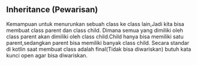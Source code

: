 ## Inheritance (Pewarisan)
Kemampuan untuk menurunkan sebuah class ke class lain,Jadi kita bisa membuat class parent dan class child.
Dimana semua yang dimiliki oleh class parent akan dimiliki oleh class child.Child hanya bisa memiliki satu parent,sedangkan parent bisa memiliki banyak class child.
Secara standar di kotlin saat membuat class adalah final(Tidak bisa diwariskan) butuh kata kunci open agar bisa diwariskan.